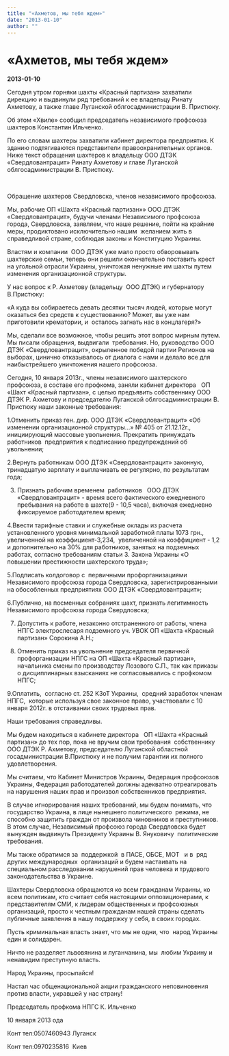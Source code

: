 ```yaml
---
title: "«Ахметов, мы тебя ждем»"
date: "2013-01-10"
author: ""
---
```


# «Ахметов, мы тебя ждем»

**2013-01-10** 

Сегодня утром горняки шахты «Красный партизан» захватили дирекцию и выдвинули ряд требований к ее владельцу Ринату Ахметову, а также главе Луганской облгосадминистрации В. Пристюку.

Об этом «Хвиле» сообщил председатель независимого профсоюза шахтеров Константин Ильченко.

По его словам шахтеры захватили кабинет директора предприятия. К зданию подтягиваются представители правоохранительных органов. Ниже текст обращения шахтеров к владельцу ООО ДТЭК «Свердловантрацит» Ринату Ахметову и главе Луганской облгосадминистрации В. Пристюку.

 

Обращение шахтеров Свердловска, членов независимого профсоюза.

Мы, рабочие ОП «Шахта «Красный партизан»» ООО ДТЭК «Свердловантрацит», будучи членами Независимого профсоюза города, Свердловска, заявляем, что наше решение, пойти на крайние меры, продиктовано исключительно нашим  желанием жить в справедливой стране, соблюдая законы и Конституцию Украины.

Властям и компании  ООО ДТЭК уже мало просто обворовывать шахтерские семьи, теперь они решили окончательно поставить крест на угольной отрасли Украины, уничтожая ненужные им шахты путем  изменения организационной структуры.

У нас вопрос к Р. Ахметову (владельцу  ООО ДТЭК) и губернатору В.Пристюку:

«А куда вы собираетесь девать десятки тысяч людей, которые могут оказаться без средств к существованию? Может, вы уже нам приготовили крематории, и  осталось загнать нас в концлагеря?»

Мы, сделали все возможное, чтобы решить этот вопрос мирным путем. Мы писали обращения, выдвигали  требования. Но, руководство ООО ДТЭК «Свердловантрацит», окрыленное победой партии Регионов на выборах, цинично отказывалось от диалога с нами и делало все для наибыстрейшего уничтожения нашего профсоюза.

Сегодня, 10 января 2013г., члены независимого шахтерского профсоюза, в составе его профкома, заняли кабинет директора   ОП «Шахт «Красный партизан», с целью предъявить собственнику ООО ДТЭК Р. Ахметову и председателю Луганской облгосадминистрации В. Пристюку наши законные требования:

1.Отменить приказ ген. дир. ООО ДТЭК «Свердловантрацит» «Об изменении организационной структуры...» № 405 от 21.12.12г., инициирующий массовые увольнения. Прекратить принуждать работников  предприятия к подписанию предупреждений об увольнении;

2.Вернуть работникам ООО ДТЭК «Свердловантрацит» законную, тринадцатую зарплату и выплачивать ее регулярно, по результатам года;

3. Признать рабочим временем  работников   ООО ДТЭК «Свердловантрацит» - время всего фактического ежедневного пребывания на работе в шахте(9 - 10,5 часа), включая ежедневно фиксируемое работодателем время;

4.Ввести тарифные ставки и служебные оклады из расчета установленного уровня минимальной заработной платы 1073 грн., увеличенной на коэффициент-3,234,  увеличенной на коэффициент - 1,2 и дополнительно на 30% для работников, занятых на подземных работах, согласно требованиям статьи 3. Закона Украины «О повышении престижности шахтерского труда»;

5.Подписать колдоговор с  первичными профорганизациями  Независимого профсоюза города Свердловска, зарегистрированными  на обособленных предприятиях ООО ДТЭК «Свердловантрацит»;

6.Публично, на посменных собраниях шахт, признать легитимность Независимого профсоюза города Свердловска;

7. Допустить к работе, незаконно отстраненного от работы, члена НПГС электрослесаря подземного уч. УВОК ОП «Шахта «Красный партизан» Сорокина А.Н.;

8. Отменить приказ на увольнение председателя первичной профорганизации НПГС на ОП «Шахта «Красный партизан», начальника смены по производству Лозового С.П., так как приказы о дисциплинарных взысканиях не согласовывались с профкомом НПГС;

9.Оплатить,  согласно ст. 252 КЗоТ Украины,  средний заработок членам НПГС,  которые используя свое законное право, участвовали с 10 января 2012г. в отстаивании своих трудовых прав.

Наши требования справедливы.

Мы будем находиться в кабинете директора   ОП «Шахта «Красный партизан» до тех пор, пока не вручим свои требования  собственнику ООО ДТЭК Р. Ахметову, председателю Луганской областной госадминистрации В.Пристюку и не получим гарантии их полного  удовлетворения.

Мы считаем, что Кабинет Министров Украины, Федерация профсоюзов Украины, Федерация работодателей должны адекватно отреагировать на нарушения наших прав и произвол собственников предприятия.

В случае игнорирования наших требований, мы будем понимать, что государство Украина, в лице нынешнего политического  режима, не способно защитить граждан от произвола чиновников и преступников. В этом случае, Независимый профсоюз города Свердловска будет вынужден выдвинуть Президенту Украины В. Януковичу  политические требования.

Мы также обратимся за  поддержкой  в ПАСЕ, ОБСЕ, МОТ   и в  ряд  других международных  организаций и будем настаивать на специальном расследовании нарушений прав человека и трудового законодательства в Украине.

Шахтеры Свердловска обращаются ко всем гражданам Украины, ко всем политикам, кто считает себя настоящими оппозиционерами, к представителям СМИ, к лидерам общественных и профсоюзных организаций, просто к честным гражданам нашей страны сделать публичные заявления в нашу поддержку у себя, в своих городах.

Пусть криминальная власть знает, что мы не одни, что  народ Украины един и солидарен.

Ничто не разделяет львовянина и луганчанина, мы  любим Украину и  ненавидим преступную власть.

Народ Украины, просыпайся!

Настал час общенациональной акции гражданского неповиновения против власти, укравшей у нас страну!

Председатель профкома НПГС К. Ильченко

10 января 2013 ода

Конт тел:0507460943 Луганск

Конт тел:0970235816  Киев